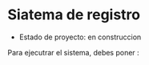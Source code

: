 <h1>Siatema de registro</h1>

- Estado de proyecto: en construccion

Para ejecutrar el sistema, debes poner : 

```npm install react´´´

